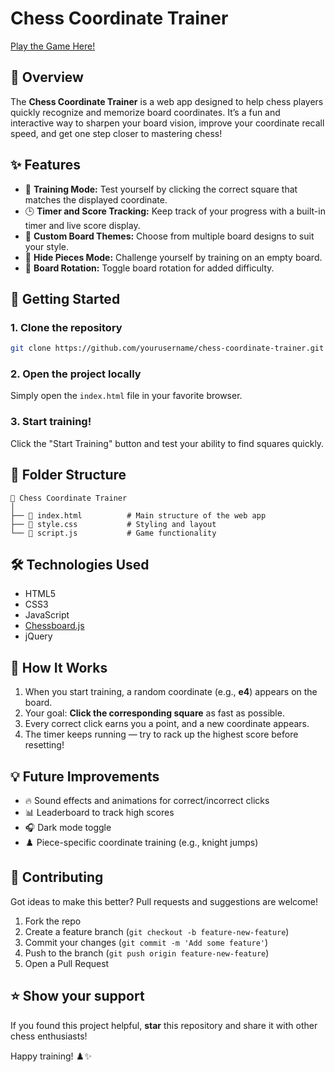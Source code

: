 # Chess Coordinate Trainer

[Play the Game Here!](https://chess-coordinate-trainer.vercel.app)

## 🧠 Overview
The **Chess Coordinate Trainer** is a web app designed to help chess players quickly recognize and memorize board coordinates. It’s a fun and interactive way to sharpen your board vision, improve your coordinate recall speed, and get one step closer to mastering chess!

## ✨ Features

- 🎯 **Training Mode:** Test yourself by clicking the correct square that matches the displayed coordinate.
- 🕒 **Timer and Score Tracking:** Keep track of your progress with a built-in timer and live score display.
- 🎨 **Custom Board Themes:** Choose from multiple board designs to suit your style.
- 🧩 **Hide Pieces Mode:** Challenge yourself by training on an empty board.
- 🔄 **Board Rotation:** Toggle board rotation for added difficulty.

## 🚀 Getting Started

### 1. Clone the repository
```bash
git clone https://github.com/yourusername/chess-coordinate-trainer.git
```

### 2. Open the project locally
Simply open the `index.html` file in your favorite browser.

### 3. Start training!
Click the "Start Training" button and test your ability to find squares quickly.

## 📂 Folder Structure
```
📁 Chess Coordinate Trainer
│
├── 📄 index.html          # Main structure of the web app
├── 🎨 style.css           # Styling and layout
└── 🔧 script.js           # Game functionality
```

## 🛠️ Technologies Used
- HTML5
- CSS3
- JavaScript
- [Chessboard.js](https://chessboardjs.com/)
- jQuery

## 🧠 How It Works
1. When you start training, a random coordinate (e.g., **e4**) appears on the board.
2. Your goal: **Click the corresponding square** as fast as possible.
3. Every correct click earns you a point, and a new coordinate appears.
4. The timer keeps running — try to rack up the highest score before resetting!

## 💡 Future Improvements
- 🔥 Sound effects and animations for correct/incorrect clicks
- 📊 Leaderboard to track high scores
- 🎧 Dark mode toggle
- ♟️ Piece-specific coordinate training (e.g., knight jumps)

## 🎯 Contributing
Got ideas to make this better? Pull requests and suggestions are welcome!

1. Fork the repo
2. Create a feature branch (`git checkout -b feature-new-feature`)
3. Commit your changes (`git commit -m 'Add some feature'`)
4. Push to the branch (`git push origin feature-new-feature`)
5. Open a Pull Request

## ⭐ Show your support
If you found this project helpful, **star** this repository and share it with other chess enthusiasts!

Happy training! ♟️✨

